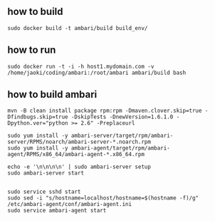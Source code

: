 how to build
--------------------

```
sudo docker build -t ambari/build build_env/
```

how to run
--------------------

```
sudo docker run -t -i -h host1.mydomain.com -v /home/jaoki/coding/ambari:/root/ambari ambari/build bash
```

how to build ambari
----------------------------

```
mvn -B clean install package rpm:rpm -Dmaven.clover.skip=true -Dfindbugs.skip=true -DskipTests -DnewVersion=1.6.1.0 -Dpython.ver="python >= 2.6" -Preplaceurl

sudo yum install -y ambari-server/target/rpm/ambari-server/RPMS/noarch/ambari-server-*.noarch.rpm
sudo yum install -y ambari-agent/target/rpm/ambari-agent/RPMS/x86_64/ambari-agent-*.x86_64.rpm

echo -e '\n\n\n\n' | sudo ambari-server setup
sudo ambari-server start


sudo service sshd start
sudo sed -i "s/hostname=localhost/hostname=$(hostname -f)/g" /etc/ambari-agent/conf/ambari-agent.ini
sudo service ambari-agent start
```

